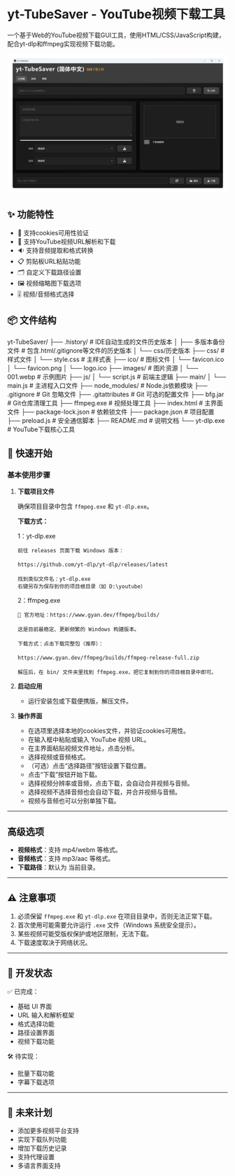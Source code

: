 
# yt-TubeSaver - YouTube视频下载工具


一个基于Web的YouTube视频下载GUI工具，使用HTML/CSS/JavaScript构建，配合yt-dlp和ffmpeg实现视频下载功能。

![yt-TubeSaver 界面截图](images/001.webp)

## ✨ 功能特性

- 🎥 支持cookies可用性验证
- 🎥 支持YouTube视频URL解析和下载
- 🔉 支持音频提取和格式转换
- 📋 剪贴板URL粘贴功能
- 🗂️ 自定义下载路径设置
- 🖼️ 视频缩略图下载选项
- 🎚️ 视频/音频格式选择

## 📦 文件结构


yt-TubeSaver/
├── .history/              # IDE自动生成的文件历史版本
│   ├── 多版本备份文件      # 包含.html/.gitignore等文件的历史版本
│   └── css/历史版本
├── css/                 # 样式文件
│   └── style.css        # 主样式表
├── ico/                 # 图标文件
│   └── favicon.ico
│   └── favicon.png
│   └── logo.ico
├── images/              # 图片资源
│   └── 001.webp         # 示例图片
├── js/
│   └── script.js        # 前端主逻辑
├── main/
│   └── main.js          # 主进程入口文件
├── node_modules/        # Node.js依赖模块
├── .gitignore           # Git 忽略文件
├── .gitattributes       # Git 可选的配置文件
├── bfg.jar              # Git仓库清理工具
├── ffmpeg.exe           # 视频处理工具
├── index.html           # 主界面文件
├── package-lock.json    # 依赖锁文件
├── package.json         # 项目配置
├── preload.js           # 安全通信脚本
├── README.md            # 说明文档
└── yt-dlp.exe           # YouTube下载核心工具



🚀 快速开始
-------

### 基本使用步骤

1.  **下载项目文件**  

    确保项目目录中包含 `ffmpeg.exe` 和 `yt-dlp.exe`。

    **下载方式：**

    1：yt-dlp.exe

        前往 releases 页面下载 Windows 版本：

        https://github.com/yt-dlp/yt-dlp/releases/latest 

        找到类似文件名：yt-dlp.exe
        右键另存为保存到你的项目根目录（如 D:\youtube）

    2：ffmpeg.exe

        🔗 官方地址：https://www.gyan.dev/ffmpeg/builds/ 

        这是目前最稳定、更新频繁的 Windows 构建版本。

        下载方式：点击下载完整包（推荐）：

        https://www.gyan.dev/ffmpeg/builds/ffmpeg-release-full.zip 

        解压后，在 bin/ 文件夹里找到 ffmpeg.exe，把它复制到你的项目根目录中即可。
    
2.  **启动应用**

    *   运行安装包或下载便携版，解压文件。
    

3.  **操作界面**
    *   在选项里选择本地的cookies文件，并验证cookies可用性。
    *   在输入框中粘贴或输入 YouTube 视频 URL。
    *   在主界面粘贴视频文件地址，点击分析。
    *   选择视频或音频格式。
    *   （可选）点击“选择路径”按钮设置下载位置。
    *   点击“下载”按钮开始下载。
    *   选择视频分辨率或音频，点击下载，会自动合并视频与音频。
    *   选择视频不选择音频也会自动下载，并合并视频与音频。
    *   视频与音频也可以分别单独下载。

* * *

高级选项
----

*   **视频格式**：支持 mp4/webm 等格式。
*   **音频格式**：支持 mp3/aac 等格式。
*   **下载路径**：默认为 当前目录。

* * *

⚠️ 注意事项
-------

1.  必须保留 `ffmpeg.exe` 和 `yt-dlp.exe` 在项目目录中，否则无法正常下载。
2.  首次使用可能需要允许运行 `.exe` 文件（Windows 系统安全提示）。
3.  某些视频可能受版权保护或地区限制，无法下载。
4.  下载速度取决于网络状况。

* * *

🔧 开发状态
-------

✅ 已完成：

*   基础 UI 界面
*   URL 输入和解析框架
*   格式选择功能
*   路径设置界面
*   视频下载功能

🛠️ 待实现：

*   批量下载功能
*   字幕下载选项

* * *

🌟 未来计划
-------

*   添加更多视频平台支持
*   实现下载队列功能
*   增加下载历史记录
*   支持代理设置
*   多语言界面支持